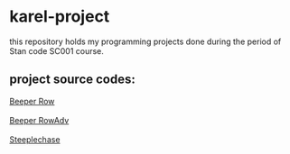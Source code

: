 # karel-project
this repository holds my programming projects done during the period of Stan code SC001 course.
## project source codes:
[Beeper Row](SC001_lecture02/BeeperRow.py)\
   \
[Beeper RowAdv](SC001_lecture02/BeeperRowAdv.py)\
  \
[Steeplechase](SC001_lecture02/Steeplechase.py)
